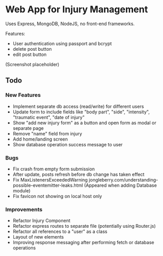 # Web App for Injury Management

Uses Express, MongoDB, NodeJS, no front-end frameworks.

Features:
- User authentication using passport and bcrypt
- delete post button
- edit post button

(Screenshot placeholder)

## Todo

### New Features
- Implement separate db access (read/write) for different users
- Update form to include fields like "body part", "side", "intensity", "traumatic event", "date of injury"
- Show "add new injury form" as a button and open form as modal or separate page
- Remove "name" field from injury
- Add home/landing screen
- Show database operation success message to user

### Bugs
- Fix crash from empty form submission
- After update, posts refresh before db change has taken effect
- Fix MaxListenersExceededWarning jongleberry.com/understanding-possible-eventemitter-leaks.html (Appeared when adding Database module)
- Fix favicon not showing on local host only

### Improvements
- Refactor Injury Component
- Refactor express routes to separate file (potentially using Router.js)
- Refactor all references to a "user" as a class
- Layout of new elements
- Improving response messaging after performing fetch or database operations
